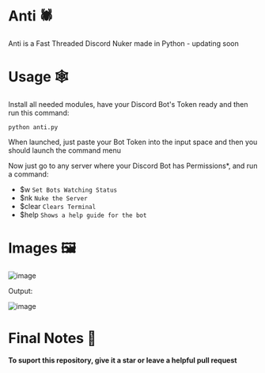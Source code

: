 # Anti 🕷
Anti is a Fast Threaded Discord Nuker made in Python - updating soon

# Usage 🕸
Install all needed modules, have your Discord Bot's Token ready and then run this command:

    python anti.py

When launched, just paste your Bot Token into the input space and then you should launch the command menu

Now just go to any server where your Discord Bot has Permissions*, and run a command:
- $w `Set Bots Watching Status`
- $nk `Nuke the Server`
- $clear `Clears Terminal`
- $help `Shows a help guide for the bot`

# Images 🖼
![image](https://user-images.githubusercontent.com/75194878/171073852-8618c133-bd7c-4b1c-a7c6-1d2605537b48.png)


Output:

![image](https://user-images.githubusercontent.com/75194878/124406353-0ca5d100-dd39-11eb-9a25-508564f9c1e1.png)


# Final Notes 📝
**To suport this repository, give it a star or leave a helpful pull request**
